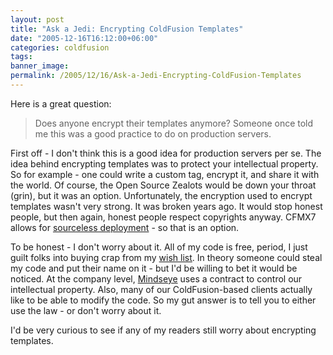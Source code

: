 ```yaml
---
layout: post
title: "Ask a Jedi: Encrypting ColdFusion Templates"
date: "2005-12-16T16:12:00+06:00"
categories: coldfusion 
tags: 
banner_image: 
permalink: /2005/12/16/Ask-a-Jedi-Encrypting-ColdFusion-Templates
---
```


Here is a great question:

<blockquote>
Does anyone encrypt their templates anymore? Someone once told me this was a good practice to do on production servers.
</blockquote>

First off - I don't think this is a good idea for production servers per se. The idea behind encrypting templates was to protect your intellectual property. So for example - one could write a custom tag, encrypt it, and share it with the world. Of course, the Open Source Zealots would be down your throat (grin), but it was an option. Unfortunately, the encryption used to encrypt templates wasn't very strong. It was broken years ago. It would stop honest people, but then again, honest people respect copyrights anyway. CFMX7 allows for <a href="http://www.macromedia.com/software/coldfusion/productinfo/features/static_tour/deployment/#pf3">sourceless deployment</a> - so that is an option. 

To be honest - I don't worry about it. All of my code is free, period, I just guilt folks into buying crap from my <a href="http://www.amazon.com/o/registry/2TCL1D08EZEYE">wish list</a>. In theory someone could steal my code and put their name on it - but I'd be willing to bet it would be noticed. At the company level, <a href="http://www.mindseye.com">Mindseye</a> uses a contract to control our intellectual property. Also, many of our ColdFusion-based clients actually like to be able to modify the code. So my gut answer is to tell you to either use the law - or don't worry about it.

I'd be very curious to see if any of my readers still worry about encrypting templates.
